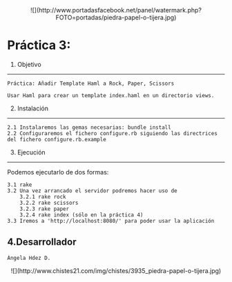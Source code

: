 <center>![](http://www.portadasfacebook.net/panel/watermark.php?FOTO=portadas/piedra-papel-o-tijera.jpg)</center>


Práctica 3:
=========== 

 
1. Objetivo
-----------

	Práctica: Añadir Template Haml a Rock, Paper, Scissors

	Usar Haml para crear un template index.haml en un directorio views. 
	

2. Instalación
--------------

	2.1 Instalaremos las gemas necesarias: bundle install
	2.2 Configuraremos el fichero configure.rb siguiendo las directrices del fichero configure.rb.example

3. Ejecución
------------

Podemos ejecutarlo de dos formas:

	3.1 rake
	3.2 Una vez arrancado el servidor podremos hacer uso de 
		3.2.1 rake rock
		3.2.2 rake scissors
		3.2.3 rake paper
		3.2.4 rake index (sólo en la práctica 4)
	3.3 Iremos a 'http://localhost:8080/' para poder usar la aplicación

4.Desarrollador
---------------

	Ángela Hdez D.

<center>![](http://www.chistes21.com/img/chistes/3935_piedra-papel-o-tijera.jpg)</center>
